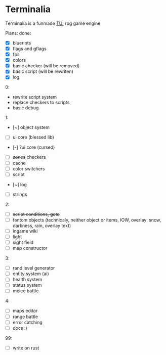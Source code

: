 # Terminalia
Terminalia is a funmade [TUI](https://en.wikipedia.org/wiki/Text-based_user_interface) rpg game engine

Plans:
done:
- [x] bluerints
- [x] flags and gflags
- [x] fps
- [x] colors
- [x] basic checker (will be removed)
- [x] basic script (will be rewriten)
- [x] log

0:
- rewrite script system
- replace checkers to scripts
- basic debug

1:
- [~] object system
- [ ] ui core (blessed lib)
- [-] ?ui core (cursed)
- [ ] ~~zones~~ checkers
- [ ] cache
- [ ] color switchers
- [ ] script
- [~] log
- [ ] strings

2:
- [ ] ~~script conditions, goto~~
- [ ] fantom objects (technicaly, neither object or items, IOW, overlay: snow, darkness, rain, overlay text)
- [ ] ingame wiki
- [ ] light
- [ ] sight field
- [ ] map constructor

3:
- [ ] rand level generator
- [ ] entity system (ai)
- [ ] health system
- [ ] status system
- [ ] melee battle

4:
- [ ] maps editor
- [ ] range battle
- [ ] error catching
- [ ] docs :)

99:
- [ ] write on rust
